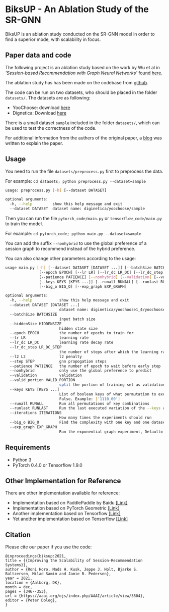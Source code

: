 # BiksUP - An Ablation Study of the SR-GNN

BiksUP is an ablation study conducted on the SR-GNN model in order to find a superior mode, with scalability in focus.


## Paper data and code

The following project is an ablation study based on the work by Wu et al in *'Session-based Recommendation with Graph Neural Networks'* found [here](https://ojs.aaai.org//index.php/AAAI/article/view/3804).

The ablation study has has been made on the codebase from [github](https://github.com/CRIPAC-DIG/SR-GNN).


<!-- 
This is the code for the AAAI 2019 Paper: [Session-based Recommendation with Graph Neural Networks](https://arxiv.org/abs/1811.00855). We have implemented our methods in both **Tensorflow** and **Pytorch**. -->

The code can be run on two datasets, who should be placed in the folder `datasets/`. The datasets are as following:

 * YooChoose: download [here](https://www.kaggle.com/chadgostopp/recsys-challenge-2015)
 * Dignetica: Download [here](https://competitions.codalab.org/competitions/11161)
<!-- 
Here are two datasets we used in our paper. After downloaded the datasets, you can put them in the folder `datasets/`:

- YOOCHOOSE: <http://2015.recsyschallenge.com/challenge.html>

- DIGINETICA: <http://cikm2016.cs.iupui.edu/cikm-cup> or <https://competitions.codalab.org/competitions/11161> -->

There is a small dataset `sample` included in the folder `datasets/`, which can be used to test the correctness of the code.

For additional information from the authers of the original paper, a [blog](https://sxkdz.github.io/research/SR-GNN) was written to explain the paper.
<!-- 
We have also written a [blog](https://sxkdz.github.io/research/SR-GNN) explaining the paper. -->

## Usage

You need to run the file  `datasets/preprocess.py` first to preprocess the data.

For example: `cd datasets; python preprocess.py --dataset=sample`

```bash
usage: preprocess.py [-h] [--dataset DATASET]

optional arguments:
  -h, --help         show this help message and exit
  --dataset DATASET  dataset name: diginetica/yoochoose/sample
```

Then you can run the file `pytorch_code/main.py` or `tensorflow_code/main.py` to train the model.

For example: `cd pytorch_code; python main.py --dataset=sample`

You can add the suffix `--nonhybrid` to use the global preference of a session graph to recommend instead of the hybrid preference.

You can also change other parameters according to the usage:

```bash
usage main.py [-h] [--dataset DATASET [DATASET ...]] [--batchSize BATCHSIZE] [--hiddenSize HIDDENSIZE]
               [--epoch EPOCH] [--lr LR] [--lr_dc LR_DC] [--lr_dc_step LR_DC_STEP] [--l2 L2] [--step STEP]
               [--patience PATIENCE] [--nonhybrid] [--validation] [--valid_portion VALID_PORTION]
               [--keys KEYS [KEYS ...]] [--runall RUNALL] [--runlast RUNLAST] [--iterations ITERATIONS]
               [--big_o BIG_O] [--exp_graph EXP_GRAPH]

optional arguments:
  -h, --help            show this help message and exit
  --dataset DATASET [DATASET ...]
                        dataset name: diginetica/yoochoose1_4/yoochoose1_64/sample
  --batchSize BATCHSIZE
                        input batch size
  --hiddenSize HIDDENSIZE
                        hidden state size
  --epoch EPOCH         the number of epochs to train for
  --lr LR               learning rate
  --lr_dc LR_DC         learning rate decay rate
  --lr_dc_step LR_DC_STEP
                        the number of steps after which the learning rate decay
  --l2 L2               l2 penalty
  --step STEP           gnn propogation steps
  --patience PATIENCE   the number of epoch to wait before early stop
  --nonhybrid           only use the global preference to predict
  --validation          validation
  --valid_portion VALID_PORTION
                        split the portion of training set as validation set
  --keys KEYS [KEYS ...]
                        List of boolean keys of what permutation to execute, '1' = True, '0'=False, '_' = True and
                        False. Example: ['1110_00']
  --runall RUNALL       Run all permutations of key combinations
  --runlast RUNLAST     Run the last executed variation of the --keys argument
  --iterations ITERATIONS
                        How many times the experiments should run
  --big_o BIG_O         Find the complexity with one key and one dataset
  --exp_graph EXP_GRAPH
                        Run the exponential graph experiment, Default='False'
```

## Requirements

- Python 3
- PyTorch 0.4.0 or Tensorflow 1.9.0

## Other Implementation for Reference
There are other implementation available for reference:
- Implementation based on PaddlePaddle by Baidu [[Link]](https://github.com/PaddlePaddle/models/tree/develop/PaddleRec/gnn)
- Implementation based on PyTorch Geometric [[Link]](https://github.com/RuihongQiu/SR-GNN_PyTorch-Geometric)
- Another implementation based on Tensorflow [[Link]](https://github.com/jimanvlad/SR-GNN)
- Yet another implementation based on Tensorflow [[Link]](https://github.com/loserChen/TensorFlow-In-Practice/tree/master/SRGNN)

## Citation

Please cite our paper if you use the code:

```
@inproceedings{biksup:2021,
title = {{Improving the Scalability of Session-Recommendation Systems}},
author = {Roni Horo, Mads H. Kusk, Jeppe J. Holt, Bjarke S. Baltzersen, Milad Samim and Jamie B. Pedersen},
year = 2021,
location = {Aalborg, DK},
month = dec,
pages = {346--353},
url = {https://aaai.org/ojs/index.php/AAAI/article/view/3804},
editor = {Peter Dolog},
}
```

